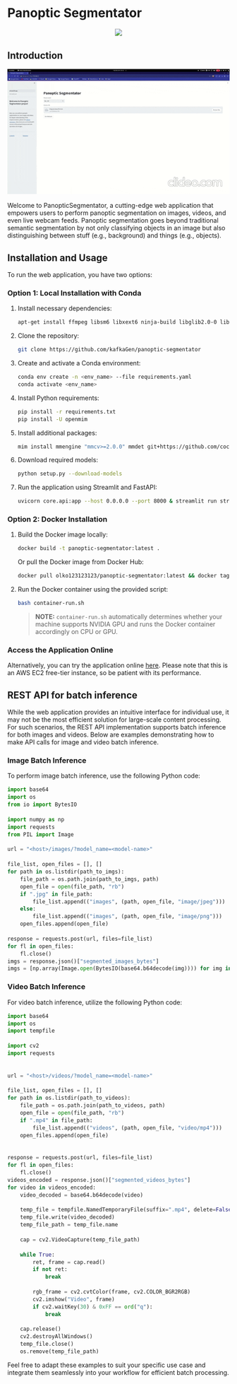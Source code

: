 # Panoptic Segmentator

<div id="header" align="center">
  <img src="https://media.giphy.com/media/M9gbBd9nbDrOTu1Mqx/giphy.gif" width="100"/>
</div>

## Introduction

<div id="header" align="center">
  <img src="demo.gif"/>
</div>

Welcome to PanopticSegmentator, a cutting-edge web application that empowers users to perform panoptic segmentation on images, videos, and even live webcam feeds. Panoptic segmentation goes beyond traditional semantic segmentation by not only classifying objects in an image but also distinguishing between stuff (e.g., background) and things (e.g., objects).

## Installation and Usage

To run the web application, you have two options:

### Option 1: Local Installation with Conda

1. Install necessary dependencies:
    ```bash
    apt-get install ffmpeg libsm6 libxext6 ninja-build libglib2.0-0 libsm6 libxrender-dev libxext6 libgl1-mesa-glx
    ```

2. Clone the repository:
    ```bash
    git clone https://github.com/kafkaGen/panoptic-segmentator
    ```

3. Create and activate a Conda environment:
    ```bash
    conda env create -n <env_name> --file requirements.yaml
    conda activate <env_name>
    ```

4. Install Python requirements:
    ```bash
    pip install -r requirements.txt
    pip install -U openmim
    ```

5. Install additional packages:
    ```bash
    mim install mmengine "mmcv>=2.0.0" mmdet git+https://github.com/cocodataset/panopticapi.git
    ```

6. Download required models:
    ```bash
    python setup.py --download-models
    ```

7. Run the application using Streamlit and FastAPI:
    ```bash
    uvicorn core.api:app --host 0.0.0.0 --port 8000 & streamlit run streamlit_app.py --server.port 8501
    ```

### Option 2: Docker Installation

1. Build the Docker image locally:
    ```bash
    docker build -t panoptic-segmentator:latest .
    ```

    Or pull the Docker image from Docker Hub:
    ```bash
    docker pull olko123123123/panoptic-segmentator:latest && docker tag olko123123123/panoptic-segmentator:latest panoptic-segmentator:latest
    ```

2. Run the Docker container using the provided script:
    ```bash
    bash container-run.sh
    ```

    > **NOTE:** `container-run.sh` automatically determines whether your machine supports NVIDIA GPU and runs the Docker container accordingly on CPU or GPU.

### Access the Application Online

Alternatively, you can try the application online [here](http://54.242.166.254). Please note that this is an AWS EC2 free-tier instance, so be patient with its performance.

## REST API for batch inference
While the web application provides an intuitive interface for individual use, it may not be the most efficient solution for large-scale content processing. For such scenarios, the REST API implementation supports batch inference for both images and videos. Below are examples demonstrating how to make API calls for image and video batch inference.

### Image Batch Inference
To perform image batch inference, use the following Python code:

```python
import base64
import os
from io import BytesIO

import numpy as np
import requests
from PIL import Image

url = "<host>/images/?model_name=<model-name>"

file_list, open_files = [], []
for path in os.listdir(path_to_imgs):
    file_path = os.path.join(path_to_imgs, path)
    open_file = open(file_path, "rb")
    if ".jpg" in file_path:
        file_list.append(("images", (path, open_file, "image/jpeg")))
    else:
        file_list.append(("images", (path, open_file, "image/png")))
    open_files.append(open_file)

response = requests.post(url, files=file_list)
for fl in open_files:
    fl.close()
imgs = response.json()["segmented_images_bytes"]
imgs = [np.array(Image.open(BytesIO(base64.b64decode(img)))) for img in imgs]
```
### Video Batch Inference
For video batch inference, utilize the following Python code:
```python
import base64
import os
import tempfile

import cv2
import requests


url = "<host>/videos/?model_name=<model-name>"

file_list, open_files = [], []
for path in os.listdir(path_to_videos):
    file_path = os.path.join(path_to_videos, path)
    open_file = open(file_path, "rb")
    if ".mp4" in file_path:
        file_list.append(("videos", (path, open_file, "video/mp4")))
    open_files.append(open_file)


response = requests.post(url, files=file_list)
for fl in open_files:
    fl.close()
videos_encoded = response.json()["segmented_videos_bytes"]
for video in videos_encoded:
    video_decoded = base64.b64decode(video)

    temp_file = tempfile.NamedTemporaryFile(suffix=".mp4", delete=False)
    temp_file.write(video_decoded)
    temp_file_path = temp_file.name

    cap = cv2.VideoCapture(temp_file_path)

    while True:
        ret, frame = cap.read()
        if not ret:
            break

        rgb_frame = cv2.cvtColor(frame, cv2.COLOR_BGR2RGB)
        cv2.imshow("Video", frame)
        if cv2.waitKey(30) & 0xFF == ord("q"):
            break

    cap.release()
    cv2.destroyAllWindows()
    temp_file.close()
    os.remove(temp_file_path)
```
Feel free to adapt these examples to suit your specific use case and integrate them seamlessly into your workflow for efficient batch processing.